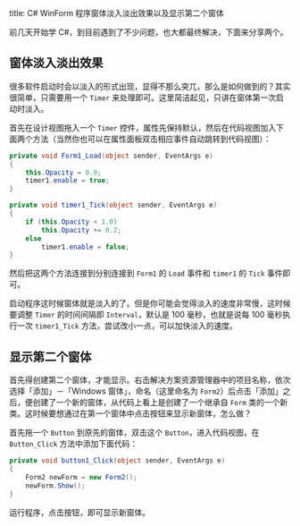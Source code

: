 title: C# WinForm 程序窗体淡入淡出效果以及显示第二个窗体

前几天开始学 C#，到目前遇到了不少问题，也大都最终解决，下面来分享两个。

## 窗体淡入淡出效果

很多软件启动时会以淡入的形式出现，显得不那么突兀，那么是如何做到的？其实很简单，只需要用一个 `Timer` 来处理即可。这里简洁起见，只讲在窗体第一次启动时淡入。

首先在设计视图拖入一个 `Timer` 控件，属性先保持默认，然后在代码视图加入下面两个方法（当然你也可以在属性面板双击相应事件自动跳转到代码视图）：

```csharp
private void Form1_Load(object sender, EventArgs e)
{
	this.Opacity = 0.0;
	timer1.enable = true;
}

private void timer1_Tick(object sender, EventArgs e)
{
	if (this.Opacity < 1.0)
		this.Opacity += 0.2;
	else
		timer1.enable = false;
}
```

然后把这两个方法连接到分别连接到 `Form1` 的 `Load` 事件和 `timer1` 的 `Tick` 事件即可。

启动程序这时候窗体就是淡入的了。但是你可能会觉得淡入的速度非常慢，这时候要调整 `Timer` 的时间间隔即 `Interval`，默认是 100 毫秒，也就是说每 100 毫秒执行一次 `timer1_Tick` 方法，尝试改小一点，可以加快淡入的速度。

## 显示第二个窗体

首先得创建第二个窗体，才能显示。右击解决方案资源管理器中的项目名称，依次选择「添加」－「Windows 窗体」，命名（这里命名为 `Form2`）后点击「添加」之后，便创建了一个新的窗体，从代码上看上是创建了一个继承自 `Form` 类的一个新类。这时候要想通过在第一个窗体中点击按钮来显示新窗体，怎么做？

首先拖一个 `Button` 到原先的窗体，双击这个 `Button`，进入代码视图，在 `Button_Click` 方法中添加下面代码：

```csharp
private void button1_Click(object sender, EventArgs e)
{
	Form2 newForm = new Form2();
	newForm.Show();
}
```

运行程序，点击按钮，即可显示新窗体。
